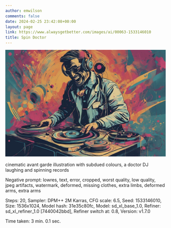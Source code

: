 ```yaml
---
author: emwilson
comments: false
date: 2024-02-25 23:42:08+00:00
layout: page
link: https://www.alwaysgetbetter.com/images/ai/00063-1533146010
title: Spin Doctor
---
```


[![Spin Doctor](/images/ai/00063-1533146010.jpg)](/images/ai/00063-1533146010.jpg)

cinematic avant garde illustration with subdued colours, a doctor DJ laughing and spinning records

Negative prompt: lowres, text, error, cropped, worst quality, low quality, jpeg artifacts, watermark, deformed, missing clothes, extra limbs, deformed arms, extra arms

Steps: 20, Sampler: DPM++ 2M Karras, CFG scale: 6.5, Seed: 1533146010, Size: 1536x1024, Model hash: 31e35c80fc, Model: sd_xl_base_1.0, Refiner: sd_xl_refiner_1.0 [7440042bbd], Refiner switch at: 0.8, Version: v1.7.0

Time taken: 3 min. 0.1 sec.
